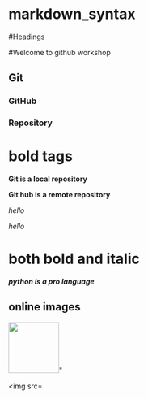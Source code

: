 # markdown_syntax

#Headings

#Welcome to github workshop

## Git

### GitHub

### Repository

# bold tags

**Git is a local repository**

__Git hub is a remote repository__

*hello*

_hello_

# both bold and italic

***python is a pro language***

## online images

<img src="https://encrypted-tbn0.gstatic.com/images?q=tbn:ANd9GcQ3XCzuis1Qwv1u20z-CxRMVfyCTxw93mF-hQ&usqp=CAU" width=100px height=100px>"

<img src=
